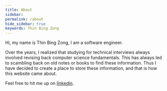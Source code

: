 ```yaml
---
title: About
sidebar: 
permalink: /about
hide_sidebar: true
keywords: Thin Bing Zong
---
```


Hi, my name is Thin Bing Zong, I am a software engineer. 

Over the years, I realized that studying for technical interviews always involved revising back computer science fundamentals. This has always led to scambling back on old notes or books to find these information. 
Thus I have decided to create a place to store these information, and that is how this website came about.  

Feel free to hit me up on [linkedin](https://www.linkedin.com/in/bzthin/).
